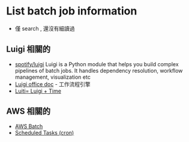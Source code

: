 # List batch job information
  * 僅 search , 還沒有細讀過

## Luigi 相關的 
  * [spotify/luigi](https://github.com/spotify/luigi) Luigi is a Python module that helps you build complex pipelines of batch jobs. It handles dependency resolution, workflow management, visualization etc
  * [Luigi office doc](https://luigi.readthedocs.io/en/latest/index.html) - 工作流程引擎
  * [Luiti= Luigi + Time](http://luiti.github.io/)

## AWS 相關的
  * [AWS Batch](https://aws.amazon.com/tw/batch/)
  * [Scheduled Tasks (cron)](https://docs.aws.amazon.com/AmazonECS/latest/developerguide/scheduled_tasks.html)

